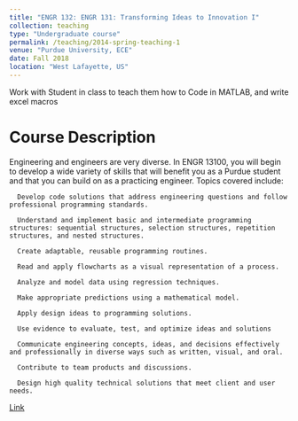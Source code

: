 ```yaml
---
title: "ENGR 132: ENGR 131: Transforming Ideas to Innovation I"
collection: teaching
type: "Undergraduate course"
permalink: /teaching/2014-spring-teaching-1
venue: "Purdue University, ECE"
date: Fall 2018
location: "West Lafayette, US"
---
```


Work with Student in class to teach them how to Code in MATLAB, and write excel macros

Course Description
======
Engineering and engineers are very diverse. In ENGR 13100, you will begin to develop a wide variety of skills that will benefit you as a Purdue student and that you can build on as a practicing engineer. Topics covered include:

      Develop code solutions that address engineering questions and follow professional programming standards. 
      
      Understand and implement basic and intermediate programming structures: sequential structures, selection structures, repetition structures, and nested structures. 
      
      Create adaptable, reusable programming routines.
      
      Read and apply flowcharts as a visual representation of a process.
      
      Analyze and model data using regression techniques.
      
      Make appropriate predictions using a mathematical model. 
      
      Apply design ideas to programming solutions.
      
      Use evidence to evaluate, test, and optimize ideas and solutions
      
      Communicate engineering concepts, ideas, and decisions effectively and professionally in diverse ways such as written, visual, and oral.
      
      Contribute to team products and discussions. 
      
      Design high quality technical solutions that meet client and user needs.


[Link](https://engineering.purdue.edu/ENE/Academics/Undergrad/FYE/Syllabi/ENGR132/index.html)
